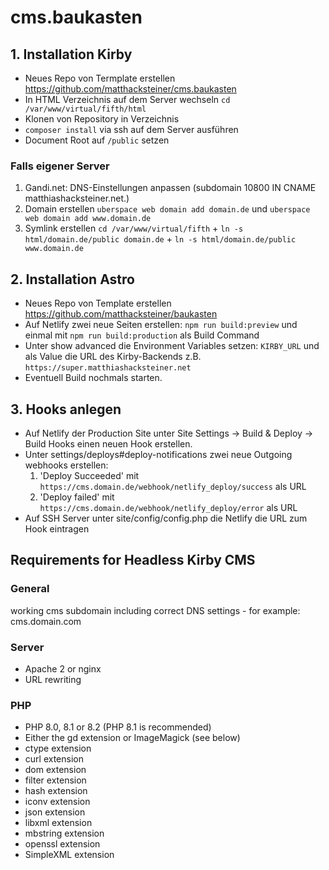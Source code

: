 # cms.baukasten

## 1. Installation Kirby

- Neues Repo von Termplate erstellen https://github.com/matthacksteiner/cms.baukasten
- In HTML Verzeichnis auf dem Server wechseln `cd /var/www/virtual/fifth/html`
- Klonen von Repository in Verzeichnis
- `composer install` via ssh auf dem Server ausführen
- Document Root auf `/public` setzen

### Falls eigener Server

1. Gandi.net: DNS-Einstellungen anpassen (subdomain 10800 IN CNAME matthiashacksteiner.net.)
2. Domain erstellen `uberspace web domain add domain.de` und `uberspace web domain add www.domain.de`
3. Symlink erstellen `cd /var/www/virtual/fifth` + `ln -s html/domain.de/public domain.de` + `ln -s html/domain.de/public www.domain.de`

## 2. Installation Astro

- Neues Repo von Template erstellen https://github.com/matthacksteiner/baukasten
- Auf Netlify zwei neue Seiten erstellen: `npm run build:preview` und einmal mit `npm run build:production` als Build Command
- Unter show advanced die Environment Variables setzen: `KIRBY_URL` und als Value die URL des Kirby-Backends z.B. `https://super.matthiashacksteiner.net`
- Eventuell Build nochmals starten.

## 3. Hooks anlegen

- Auf Netlify der Production Site unter Site Settings -> Build & Deploy -> Build Hooks einen neuen Hook erstellen.
- Unter settings/deploys#deploy-notifications zwei neue Outgoing webhooks erstellen:
  1. 'Deploy Succeeded' mit `https://cms.domain.de/webhook/netlify_deploy/success` als URL
  2. 'Deploy failed' mit `https://cms.domain.de/webhook/netlify_deploy/error` als URL
- Auf SSH Server unter site/config/config.php die Netlify die URL zum Hook eintragen

## Requirements for Headless Kirby CMS

### General

working cms subdomain including correct DNS settings - for example: cms.domain.com

### Server

- Apache 2 or nginx
- URL rewriting

### PHP

- PHP 8.0, 8.1 or 8.2 (PHP 8.1 is recommended)
- Either the gd extension or ImageMagick (see below)
- ctype extension
- curl extension
- dom extension
- filter extension
- hash extension
- iconv extension
- json extension
- libxml extension
- mbstring extension
- openssl extension
- SimpleXML extension
